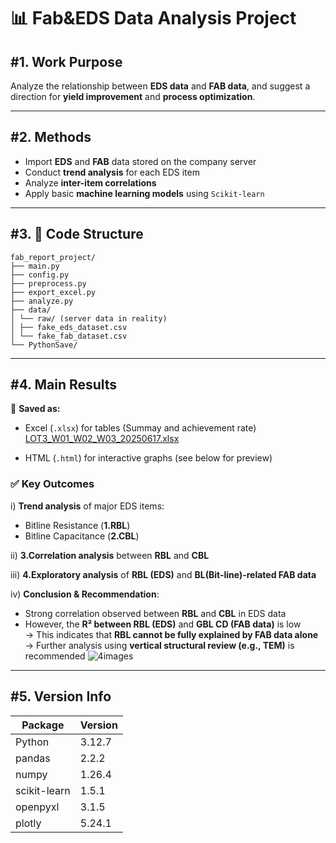 # 📊 Fab&EDS Data Analysis Project

## #1. Work Purpose

Analyze the relationship between **EDS data** and **FAB data**, and suggest a direction for **yield improvement** and **process optimization**.

---

## #2. Methods

- Import **EDS** and **FAB** data stored on the company server  
- Conduct **trend analysis** for each EDS item  
- Analyze **inter-item correlations**  
- Apply basic **machine learning models** using `Scikit-learn`

---

## #3. 📁 Code Structure
```
fab_report_project/
├── main.py
├── config.py
├── preprocess.py
├── export_excel.py
├── analyze.py
├── data/
│ └── raw/ (server data in reality)
│ ├── fake_eds_dataset.csv
│ └── fake_fab_dataset.csv
└── PythonSave/
```

---

## #4. Main Results  
📁 **Saved as:**  
- Excel (`.xlsx`) for tables (Summay and achievement rate)
[LOT3_W01_W02_W03_20250617.xlsx](https://github.com/user-attachments/files/20774410/LOT3_W01_W02_W03_20250617.xlsx)

- HTML (`.html`) for interactive graphs (see below for preview)

### ✅ Key Outcomes

i) **Trend analysis** of major EDS items:  
   - Bitline Resistance (**1.RBL**)  
   - Bitline Capacitance (**2.CBL**)

ii) **3.Correlation analysis** between **RBL** and **CBL**

iii) **4.Exploratory analysis** of **RBL (EDS)** and **BL(Bit-line)-related FAB data**

iv) **Conclusion & Recommendation**:
   - Strong correlation observed between **RBL** and **CBL** in EDS data
   - However, the **R² between RBL (EDS)** and **GBL CD (FAB data)** is low  
   → This indicates that **RBL cannot be fully explained by FAB data alone**  
   → Further analysis using **vertical structural review (e.g., TEM)** is recommended
![4images](https://github.com/user-attachments/assets/7f9bb5a9-7bfe-4219-9c85-2ed89746d798)

---

## #5. Version Info

| Package      | Version |
|--------------|---------|
| Python       | 3.12.7  |
| pandas       | 2.2.2   |
| numpy        | 1.26.4  |
| scikit-learn | 1.5.1   |
| openpyxl     | 3.1.5   |
| plotly       | 5.24.1  |


